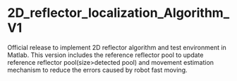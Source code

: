 # 2D_reflector_localization_Algorithm_V1
Official release to implement 2D reflector algorithm and test environment in Matlab.
This version includes the reference reflector pool to update reference reflector pool(size>detected pool) and movement estimation mechanism to reduce the errors caused by robot fast moving.
